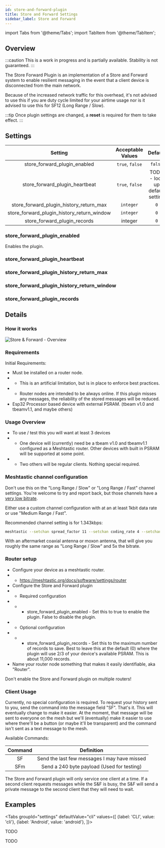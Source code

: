 ```yaml
---
id: store-and-forward-plugin
title: Store and Forward Settings
sidebar_label: Store and Forward
---
```

import Tabs from '@theme/Tabs';
import TabItem from '@theme/TabItem';


## Overview

:::caution
This is a work in progress and is partially available. Stability is not guaranteed.
:::

The Store Forward Plugin is an implementation of a Store and Forward system to enable resilient messaging in the event that a client device is disconnected from the main network.

Because of the increased network traffic for this overhead, it's not advised to use this if you are duty cycle limited for your airtime usage nor is it advised to use this for SF12 (Long Range / Slow).

:::tip
Once plugin settings are changed, a **reset** is required for them to take effect.
:::

## Settings

| Setting | Acceptable Values | Default |
| :-----: | :---------------: | :-----: |
| store_forward_plugin_enabled | `true`, `false` | `false` |
| store_forward_plugin_heartbeat | `true`, `false` | TODO - look up default setting |
| store_forward_plugin_history_return_max | `integer` | `0` |
| store_forward_plugin_history_return_window | `integer` | `0` |
| store_forward_plugin_records | integer | `0` |

### store_forward_plugin_enabled

Enables the plugin.

### store_forward_plugin_heartbeat

<!--- TODO --->

### store_forward_plugin_history_return_max

<!--- TODO --->

### store_forward_plugin_history_return_window

<!--- TODO --->

### store_forward_plugin_records

<!--- TODO --->

## Details

### How it works

![Store & Forward - Overview](/img/plugins/store_and_forward/store_and_forward-overview.png)

### Requirements

Initial Requirements:

* Must be installed on a router node.
* * This is an artificial limitation, but is in place to enforce best practices.
* * Router nodes are intended to be always online. If this plugin misses any messages, the reliability of the stored messages will be reduced.
* Esp32 Processor based device with external PSRAM. (tbeam v1.0 and tbeamv1.1, and maybe others)

### Usage Overview

* To use / test this you will want at least 3 devices
* * One device will (currently) need be a tbeam v1.0 and tbeamv1.1 configured as a Meshtastic router. Other devices with built in PSRAM will be supported at some point.
* * Two others will be regular clients. Nothing special required.

### Meshtastic channel configuration

Don't use this on the "Long Range / Slow" or "Long Range / Fast" channel settings. You're welcome to try and report back, but those channels have a [very low bitrate](/docs/developers/device/radio-settings#pre-defined).

Either use a custom channel configuration with at an at least 1kbit data rate or use "Medium Range / Fast".

Recommended channel setting is for 1.343kbps:

```bash
meshtastic --setchan spread_factor 11 --setchan coding_rate 4 --setchan bandwidth 500
```

With an aftermarket coaxial antenna or moxon antenna, that will give you roughly the same range as "Long Range / Slow" and 5x the bitrate.

### Router setup

* Configure your device as a meshtastic router.
* * https://meshtastic.org/docs/software/settings/router
* Configure the Store and Forward plugin
* * Required configuration
* * * store_forward_plugin_enabled - Set this to true to enable the plugin. False to disable the plugin.
* * Optional configuration
* * * store_forward_plugin_records - Set this to the maximum number of records to save. Best to leave this at the default (0) where the plugin will use 2/3 of your device's available PSRAM. This is about 11,000 records.
* Name your router node something that makes it easily identifiable, aka "Router".

Don't enable the Store and Forward plugin on multiple routers!

### Client Usage

Currently, no special configuration is required. To request your history sent to you, send the command into the message field "SF". That's it. This will eventually change to make it easier. At the moment, that message will be sent to everyone on the mesh but we'll (eventually) make it easier to use where there'll be a button (or maybe it'll be transparent) and the command isn't sent as a text message to the mesh.

Available Commands:

| Command | Definition |
| :-----: | :---------------: |
| SF | Send the last few messages I may have missed |
| SFm | Send a 240 byte payload (Used for testing) |

The Store and Forward plugin will only service one client at a time. If a second client requests messages while the S&F is busy, the S&F will send a private message to the second client that they will need to wait.



## Examples

<Tabs
  groupId="settings"
  defaultValue="cli"
  values={[
    {label: 'CLI', value: 'cli'},
    {label: 'Android', value: 'android'},
  ]}>
  <TabItem value="cli">

  TODO

  </TabItem>
  <TabItem value="android">

  TODO

  </TabItem>
</Tabs>
